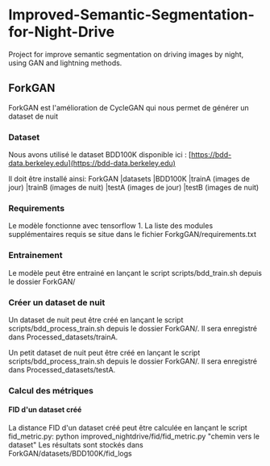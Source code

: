 # Improved-Semantic-Segmentation-for-Night-Drive
Project for improve semantic segmentation on driving images by night, using GAN and lightning methods.



## ForkGAN
ForkGAN est l'amélioration de CycleGAN qui nous permet de générer un dataset de nuit

### Dataset
Nous avons utilisé le dataset BDD100K disponible ici : [https://bdd-data.berkeley.edu](https://bdd-data.berkeley.edu)

Il doit être installé ainsi:
ForkGAN
    |datasets
        |BDD100K
            |trainA (images de jour)
            |trainB (images de nuit)
            |testA (images de jour)
            |testB (images de nuit)

### Requirements
Le modèle fonctionne avec tensorflow 1. La liste des modules supplémentaires requis se situe dans le fichier ForkgGAN/requirements.txt

### Entrainement
Le modèle peut être entrainé en lançant le script scripts/bdd_train.sh depuis le dossier ForkGAN/

### Créer un dataset de nuit
Un dataset de nuit peut être créé en lançant le script scripts/bdd_process_train.sh depuis le dossier ForkGAN/. Il sera enregistré dans Processed_datasets/trainA.

Un petit dataset de nuit peut être créé en lançant le script scripts/bdd_process_train.sh depuis le dossier ForkGAN/. Il sera enregistré dans Processed_datasets/testA.

### Calcul des métriques
#### FID d'un dataset créé
La distance FID d'un dataset créé peut être calculée en lançant le script fid_metric.py:
    python improved_nightdrive/fid/fid_metric.py "chemin vers le dataset"
Les résultats sont stockés dans ForkGAN/datasets/BDD100K/fid_logs